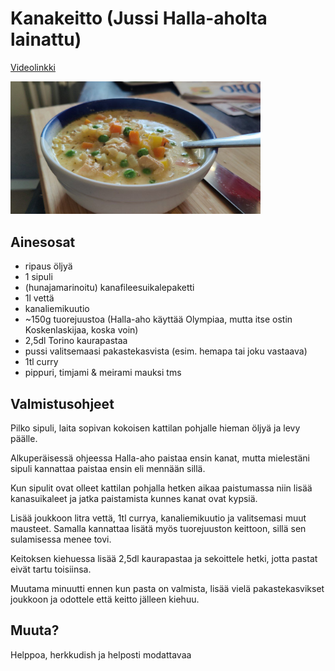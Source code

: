 # Kanakeitto (Jussi Halla-aholta lainattu)

[Videolinkki](https://www.youtube.com/watch?v=-audfGqOu8k)

<img src="https://github.com/luumut/luumucookbook/blob/master/media/kanakeitto.jpg?raw=true" width=400></img>

## Ainesosat

- ripaus öljyä
- 1 sipuli
- (hunajamarinoitu) kanafileesuikalepaketti
- 1l vettä
- kanaliemikuutio
- ~150g tuorejuustoa (Halla-aho käyttää Olympiaa, mutta itse ostin Koskenlaskijaa, koska voin)
- 2,5dl Torino kaurapastaa 
- pussi valitsemaasi pakastekasvista (esim. hemapa tai joku vastaava)
- 1tl curry
- pippuri, timjami & meirami mauksi tms

## Valmistusohjeet

Pilko sipuli, laita sopivan kokoisen kattilan pohjalle hieman öljyä ja levy päälle. 

Alkuperäisessä ohjeessa Halla-aho paistaa ensin kanat, mutta mielestäni sipuli kannattaa paistaa ensin eli mennään sillä. 

Kun sipulit ovat olleet kattilan pohjalla hetken aikaa paistumassa niin lisää kanasuikaleet ja jatka paistamista kunnes kanat ovat kypsiä. 

Lisää joukkoon litra vettä, 1tl currya, kanaliemikuutio ja valitsemasi muut mausteet. Samalla kannattaa lisätä myös tuorejuuston keittoon, sillä sen sulamisessa menee tovi. 

Keitoksen kiehuessa lisää 2,5dl kaurapastaa ja sekoittele hetki, jotta pastat eivät tartu toisiinsa. 

Muutama minuutti ennen kun pasta on valmista, lisää vielä pakastekasvikset joukkoon ja odottele että keitto jälleen kiehuu.

## Muuta?

Helppoa, herkkudish ja helposti modattavaa